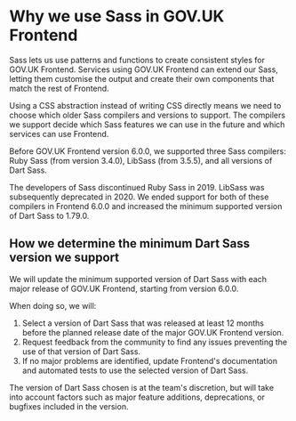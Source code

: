# Why we use Sass in GOV.UK Frontend

Sass lets us use patterns and functions to create consistent styles for GOV.UK Frontend. Services using GOV.UK Frontend can extend our Sass, letting them customise the output and create their own components that match the rest of Frontend.

Using a CSS abstraction instead of writing CSS directly means we need to choose which older Sass compilers and versions to support. The compilers we support decide which Sass features we can use in the future and which services can use Frontend.

Before GOV.UK Frontend version 6.0.0, we supported three Sass compilers: Ruby Sass (from version 3.4.0), LibSass (from 3.5.5), and all versions of Dart Sass.

The developers of Sass discontinued Ruby Sass in 2019. LibSass was subsequently deprecated in 2020. We ended support for both of these compilers in Frontend 6.0.0 and increased the minimum supported version of Dart Sass to 1.79.0.

## How we determine the minimum Dart Sass version we support

We will update the minimum supported version of Dart Sass with each major release of GOV.UK Frontend, starting from version 6.0.0.

When doing so, we will:

1. Select a version of Dart Sass that was released at least 12 months before the planned release date of the major GOV.UK Frontend version.
2. Request feedback from the community to find any issues preventing the use of that version of Dart Sass.
3. If no major problems are identified, update Frontend's documentation and automated tests to use the selected version of Dart Sass.

The version of Dart Sass chosen is at the team's discretion, but will take into account factors such as major feature additions, deprecations, or bugfixes included in the version.
